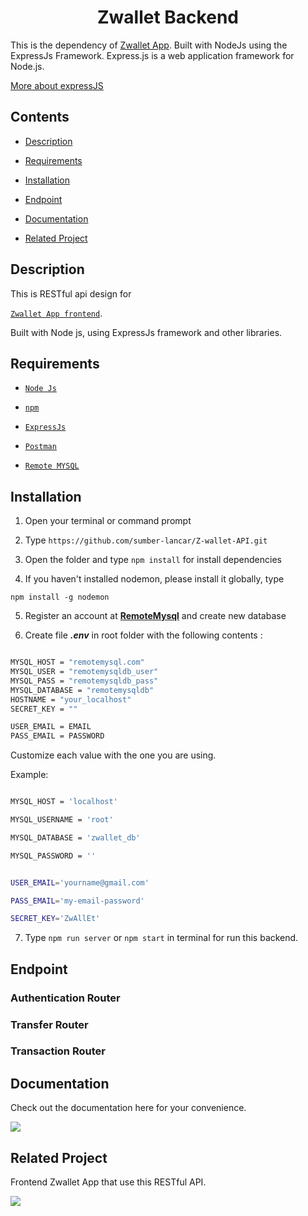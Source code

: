 
<h1 align="center">Zwallet Backend</h1>
<p>This is the dependency of <a href="https://github.com/sumber-lancar/Z-wallet-RN">Zwallet App</a>. Built with NodeJs using the ExpressJs Framework.
Express.js is a web application framework for Node.js.</p> 
<a href="https://en.wikipedia.org/wiki/Express.js">More about expressJS</a>


## Contents

  

-  [Description](#description)

-  [Requirements](#requirements)

-  [Installation](#installation)

-  [Endpoint](#endpoint)

-  [Documentation](#documentation)

-  [Related Project](#related-project)

  

## Description

  

This is RESTful api design for

[`Zwallet App frontend`](https://github.com/solehudin5699/ZWALLET-frontend.git).

Built with Node js, using ExpressJs framework and other libraries.

  

## Requirements

  

-  [`Node Js`](https://nodejs.org/en/)

-  [`npm`](https://www.npmjs.com/get-npm)

-  [`ExpressJs`](https://expressjs.com/)

-  [`Postman`](https://www.postman.com/downloads/)

-  [`Remote MYSQL`](https://remotemysql.com/phpmyadmin/index.php)

  

## Installation

  

1. Open your terminal or command prompt

2. Type `https://github.com/sumber-lancar/Z-wallet-API.git`

3. Open the folder and type `npm install` for install dependencies

4. If you haven't installed nodemon, please install it globally, type

`npm install -g nodemon`

5. Register an account at **[RemoteMysql](https://remotemysql.com/)** and create new database

6. Create file **_.env_** in root folder with the following contents :

  

```bash

MYSQL_HOST = "remotemysql.com"
MYSQL_USER = "remotemysqldb_user"
MYSQL_PASS = "remotemysqldb_pass"
MYSQL_DATABASE = "remotemysqldb"
HOSTNAME = "your_localhost"
SECRET_KEY = ""

USER_EMAIL = EMAIL
PASS_EMAIL = PASSWORD

```

  

Customize each value with the one you are using.

  

Example:

  

```bash

MYSQL_HOST = 'localhost'

MYSQL_USERNAME = 'root'

MYSQL_DATABASE = 'zwallet_db'

MYSQL_PASSWORD = ''


USER_EMAIL='yourname@gmail.com'

PASS_EMAIL='my-email-password'

SECRET_KEY='ZwAllEt'

```

  



7. Type `npm run server` or `npm start` in terminal for run this backend.

  

## Endpoint

  

### Authentication Router

  


  

### Transfer Router

  



  

### Transaction Router

  



  

## Documentation

  

Check out the documentation here for your convenience.

  

<a  href="https://documenter.getpostman.com/view/11765677/TVYNYvQ5">

<img  src="https://img.shields.io/badge/Documentation-POSTMAN-blue.svg?style=popout&logo=postman"/>

</a>

  

## Related Project

  

Frontend Zwallet App that use this RESTful API.

  

<a  href="https://github.com/sumber-lancar/Z-wallet-RN.git">

<img  src="https://img.shields.io/badge/Zwallet%20Frontend-Repository-blue.svg?style=popout&logo=github"/>

</a>
